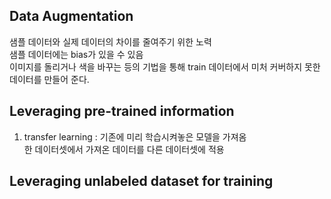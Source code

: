 ## Data Augmentation
샘플 데이터와 실제 데이터의 차이를 줄여주기 위한 노력  
샘플 데이터에는 bias가 있을 수 있음  
이미지를 돌리거나 색을 바꾸는 등의 기법을 통해 train 데이터에서 미처 커버하지 못한 데이터를 만들어 준다.


## Leveraging pre-trained information
 
1. transfer learning : 기존에 미리 학습시켜놓은 모델을 가져옴  
한 데이터셋에서 가져온 데이터를 다른 데이터셋에 적용

## Leveraging unlabeled dataset for training
